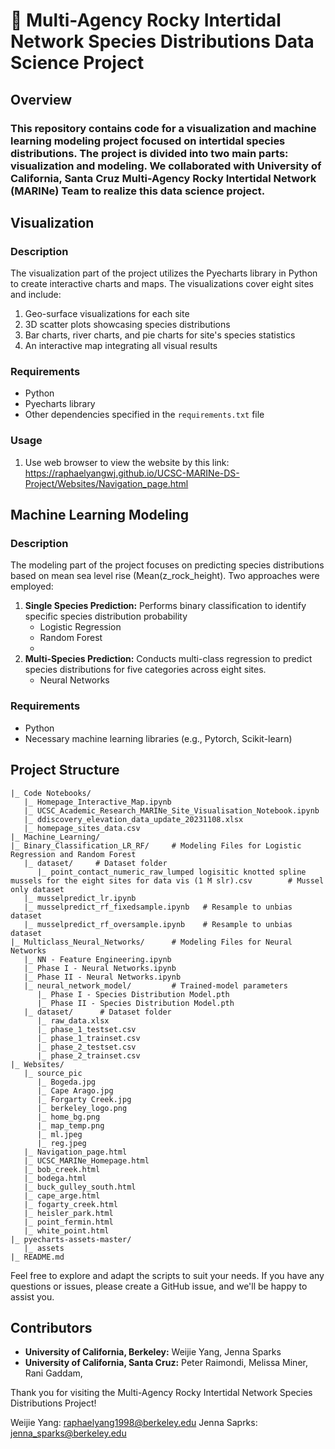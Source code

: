 # 🌊 Multi-Agency Rocky Intertidal Network Species Distributions Data Science Project

## Overview

### This repository contains code for a visualization and machine learning modeling project focused on intertidal species distributions. The project is divided into two main parts: visualization and modeling. We collaborated with University of California, Santa Cruz Multi-Agency Rocky Intertidal Network (MARINe) Team to realize this data science project.

## Visualization

### Description

The visualization part of the project utilizes the Pyecharts library in Python to create interactive charts and maps. The visualizations cover eight sites and include:

1. Geo-surface visualizations for each site
2. 3D scatter plots showcasing species distributions
3. Bar charts, river charts, and pie charts for site's species statistics
4. An interactive map integrating all visual results

### Requirements

- Python
- Pyecharts library
- Other dependencies specified in the `requirements.txt` file

### Usage

1. Use web browser to view the website by this link: https://raphaelyangwj.github.io/UCSC-MARINe-DS-Project/Websites/Navigation_page.html

## Machine Learning Modeling

### Description

The modeling part of the project focuses on predicting species distributions based on mean sea level rise (Mean(z_rock_height). Two approaches were employed:

1. **Single Species Prediction:**
Performs binary classification to identify specific species distribution probability
   - Logistic Regression
   - Random Forest
   - 
2. **Multi-Species Prediction:**
Conducts multi-class regression to predict species distributions for five categories across eight sites.
   - Neural Networks

### Requirements

- Python
- Necessary machine learning libraries (e.g., Pytorch, Scikit-learn)

## Project Structure

```
|_ Code Notebooks/
   |_ Homepage_Interactive_Map.ipynb
   |_ UCSC_Academic_Research_MARINe_Site_Visualisation_Notebook.ipynb
   |_ ddiscovery_elevation_data_update_20231108.xlsx
   |_ homepage_sites_data.csv
|_ Machine_Learning/
|_ Binary_Classification_LR_RF/     # Modeling Files for Logistic Regression and Random Forest
   |_ dataset/     # Dataset folder
      |_ point_contact_numeric_raw_lumped logisitic knotted spline mussels for the eight sites for data vis (1 M slr).csv        # Mussel only dataset
   |_ musselpredict_lr.ipynb
   |_ musselpredict_rf_fixedsample.ipynb   # Resample to unbias dataset
   |_ musselpredict_rf_oversample.ipynb    # Resample to unbias dataset
|_ Multiclass_Neural_Networks/      # Modeling Files for Neural Networks
   |_ NN - Feature Engineering.ipynb
   |_ Phase I - Neural Networks.ipynb
   |_ Phase II - Neural Networks.ipynb
   |_ neural_network_model/         # Trained-model parameters
      |_ Phase I - Species Distribution Model.pth
      |_ Phase II - Species Distribution Model.pth
   |_ dataset/      # Dataset folder
      |_ raw_data.xlsx
      |_ phase_1_testset.csv
      |_ phase_1_trainset.csv
      |_ phase_2_testset.csv
      |_ phase_2_trainset.csv
|_ Websites/
   |_ source_pic
      |_ Bogeda.jpg
      |_ Cape Arago.jpg
      |_ Forgarty Creek.jpg
      |_ berkeley_logo.png
      |_ home_bg.png
      |_ map_temp.png
      |_ ml.jpeg
      |_ reg.jpeg
   |_ Navigation_page.html
   |_ UCSC_MARINe_Homepage.html
   |_ bob_creek.html
   |_ bodega.html
   |_ buck_gulley_south.html
   |_ cape_arge.html
   |_ fogarty_creek.html
   |_ heisler_park.html
   |_ point_fermin.html
   |_ white_point.html
|_ pyecharts-assets-master/
   |_ assets
|_ README.md
```

Feel free to explore and adapt the scripts to suit your needs. If you have any questions or issues, please create a GitHub issue, and we'll be happy to assist you.

## Contributors

- **University of California, Berkeley:** Weijie Yang, Jenna Sparks
- **University of California, Santa Cruz:** Peter Raimondi, Melissa Miner, Rani Gaddam, 

Thank you for visiting the Multi-Agency Rocky Intertidal Network Species Distributions Project!

Weijie Yang: raphaelyang1998@berkeley.edu
Jenna Saprks: jenna_sparks@berkeley.edu
